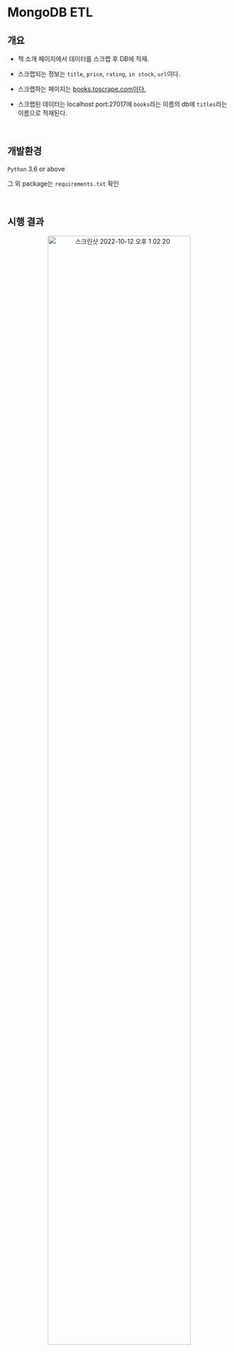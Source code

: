 <h1>MongoDB ETL</h1>
<h2>개요</h2>


- 책 소개 페이지에서 데이터를 스크랩 후 DB에 적재.

- 스크랩되는 정보는 `title`, `price`, `rating`, `in stock`, `url`이다. 


- 스크랩하는 페이지는 <a href="http://books.toscrape.com/">books.toscrape.com이다. </a>


- 스크랩된 데이터는 localhost port:27017에 `books`라는 이름의 db에 `titles`라는 이름으로 적재된다. 
<br>

<h2>개발환경</h2>

`Python` 3.6 or above

그 외 package는 `requirements.txt` 확인

<br>


<h2>시행 결과</h2>
<p align="center"><img width=80% alt="스크린샷 2022-10-12 오후 1 02 20" src="https://user-images.githubusercontent.com/95471902/195249583-594b8f3e-995e-44c9-99b2-86c0b1b17a09.png"></p>
